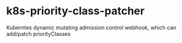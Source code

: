 # k8s-priority-class-patcher
Kuberntes dynamic mutating admission control  webhook, which can add/patch priorityClasses
